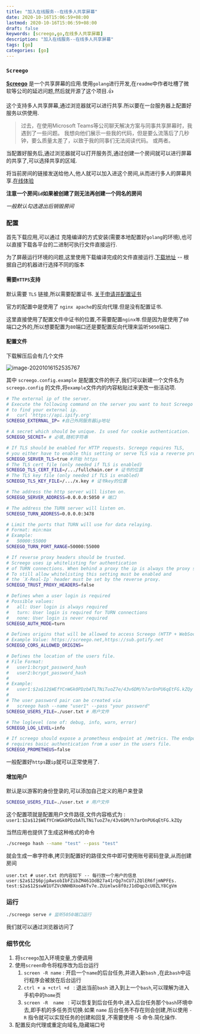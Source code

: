 ```yaml
---
title: "加入在线服务--在线多人共享屏幕"
date: 2020-10-16T15:06:59+08:00
lastmod: 2020-10-16T15:06:59+08:00
draft: false
keywords: [screego,go,在线多人共享屏幕]
description: "加入在线服务--在线多人共享屏幕"
tags: [go]
categories: [go]
---
```


### `Screego`

[**Screego**](https://github.com/screego/server) 是一个共享屏幕的应用.使用`golang`进行开发,在`readme`中作者吐槽了微软等公司的延迟问题,然后就开源了这个项目.:+1:

这个支持多人共享屏幕,通过浏览器就可以进行共享.所以要在一台服务器上配置好服务以供使用.

> 过去，在使用Microsoft Teams等公司聊天解决方案与同事共享屏幕时，我遇到了一些问题。 我想向他们展示一些我的代码，但是要么流落后了几秒钟，要么质量太差了，以致于我的同事们无法阅读代码。 或两者。

当配置好服务后,通过浏览器就可以打开服务页,通过创建一个房间就可以进行屏幕的共享了,可以选择共享的区域.

将当前房间的链接发送给他人,他人就可以加入进这个房间,从而进行多人的屏幕共享.[在线体验](https://blog.caoayu.top:5050)

**注意一个房间`id`如果被创建了则无法再创建一个同名的房间**

*一般默认勾选退出后销毁房间*

### 配置

首先下载应用,可以通过 克隆编译的方式安装(需要本地配置好`golang`的环境),也可以直接下载各平台的二进制可执行文件直接运行.

为了屏蔽运行环境的问题,这里使用下载编译完成的文件直接运行.[下载地址](https://github.com/screego/server/releases) -- 根据自己的机器进行选择不同的版本

#### 需要`HTTPS`支持

默认需要 `TLS` 链接,所以需要配置证书. [关于申请并配置证书](https://blog.caoayu.top/post/acme/)

官方的配置中是使用了 `nginx apache`的反向代理.但是没有配置证书.

这里直接使用了配置文件中证书的位置,不需要配置`nginx等`.但是因为是使用了`80`端口之外的,所以想要配置为`80`端口还是要配置反向代理来监听`5050`端口.

#### 配置文件

下载解压后会有几个文件

![image-20201016152535767](https://cdn.jsdelivr.net/gh/ayuayue/cdn/img/20201016152544.png)

其中 `screego.config.example` 是配置文件的例子,我们可以新建一个文件名为 `screego.config` 的文件,将`example`文件内的内容粘贴过来更改一些活动项.

```bash
# The external ip of the server.
# Execute the following command on the server you want to host Screego
# to find your external ip.
#   curl 'https://api.ipify.org'
SCREEGO_EXTERNAL_IP= #自己外网服务器ip地址

# A secret which should be unique. Is used for cookie authentication.
SCREEGO_SECRET= # 必填,随机字符串

# If TLS should be enabled for HTTP requests. Screego requires TLS,
# you either have to enable this setting or serve TLS via a reverse proxy.
SCREEGO_SERVER_TLS=true #开始 https
# The TLS cert file (only needed if TLS is enabled)
SCREEGO_TLS_CERT_FILE=/.../fullchain.cer # 证书的位置
# The TLS key file (only needed if TLS is enabled)
SCREEGO_TLS_KEY_FILE=/.../x.key # 证书key的位置

# The address the http server will listen on.
SCREEGO_SERVER_ADDRESS=0.0.0.0:5050 # 端口

# The address the TURN server will listen on.
SCREEGO_TURN_ADDRESS=0.0.0.0:3478

# Limit the ports that TURN will use for data relaying.
# Format: min:max
# Example:
#   50000:55000
SCREEGO_TURN_PORT_RANGE=50000:55000

# If reverse proxy headers should be trusted.
# Screego uses ip whitelisting for authentication
# of TURN connections. When behind a proxy the ip is always the proxy server.
# To still allow whitelisting this setting must be enabled and
# the `X-Real-Ip` header must be set by the reverse proxy.
SCREEGO_TRUST_PROXY_HEADERS=false

# Defines when a user login is required
# Possible values:
#   all: User login is always required
#   turn: User login is required for TURN connections
#   none: User login is never required
SCREEGO_AUTH_MODE=turn

# Defines origins that will be allowed to access Screego (HTTP + WebSocket)
# Example Value: https://screego.net,https://sub.gotify.net
SCREEGO_CORS_ALLOWED_ORIGINS=

# Defines the location of the users file.
# File Format:
#   user1:bcrypt_password_hash
#   user2:bcrypt_password_hash
#
# Example:
#   user1:$2a$12$WEfYCnWGk0PDzbATLTNiTuoZ7e/43v6DM/h7arOnPU6qEtFG.kZQy
#
# The user password pair can be created via
#   screego hash --name "user1" --pass "your password"
SCREEGO_USERS_FILE=./user.txt # 用户文件

# The loglevel (one of: debug, info, warn, error)
SCREEGO_LOG_LEVEL=info

# If screego should expose a prometheus endpoint at /metrics. The endpoint
# requires basic authentication from a user in the users file.
SCREEGO_PROMETHEUS=false

```

一般配置好`https`跟`ip`就可以正常使用了.

#### 增加用户

默认是以游客的身份登录的,可以添加自己定义的用户来登录

```bash
SCREEGO_USERS_FILE=./user.txt # 用户文件
```

这个配置项就是配置用户文件路径,文件内容格式为 : `user1:$2a$12$WEfYCnWGk0PDzbATLTNiTuoZ7e/43v6DM/h7arOnPU6qEtFG.kZQy`

当然应用也提供了生成这种格式的命令

```bash
./screego hash --name "test" --pass "test"
```

就会生成一串字符串,拷贝到配置好的路径文件中即可使用账号密码登录,从而创建房间

```
user.txt # user.txt 的内容如下 -- 每行放一个用户的信息
user:$2a$12$6pjpAwsobIbFZibZM461OdB27a41rQg7nCU7iZQlER6fjmNPFEs.
test:$2a$12$swW1UfZVcNNHBXooA6Tv7e.ZUimlws8f0zJ1dDqp2cU0ZLY8CgVm
```

### 运行

```bash
./screego serve # 监听5050端口运行
```

我们就可以通过浏览器访问了

### 细节优化

1. 将`screego`加入环境变量,方便调用
2. 使用`screen`命令将程序改为后台运行
   1. `screen -R name`  : 开启一个`name`的后台任务,并进入新`bash` ,在此`bash`中运行程序会被放在后台运行
   2. `ctrl + a +ctrl +d ` : 退出当前`bash` 进入到上一个`bash`,可以理解为进入手机中的`home`页
   3. `screen -R  name ` : 可以恢复到后台任务中,进入后台任务那个`bash`环境中去,即手机的多任务页切换.如果 `name` 后台任务不存在则会创建,所以使用 `-R` 指令就可以实现任务的创建和回复,不需要使用 -S 命令.简化操作.
3. 配置反向代理或重定向域名,隐藏端口号